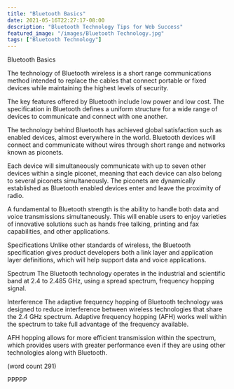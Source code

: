 ```yaml
---
title: "Bluetooth Basics"
date: 2021-05-16T22:27:17-08:00
description: "Bluetooth Technology Tips for Web Success"
featured_image: "/images/Bluetooth Technology.jpg"
tags: ["Bluetooth Technology"]
---
```


Bluetooth Basics

The technology of Bluetooth wireless is a short 
range communications method intended to replace
the cables that connect portable or fixed devices
while maintaining the highest levels of security.

The key features offered by Bluetooth include
low power and low cost.  The specification in
Bluetooth defines a uniform structure for a wide
range of devices to communicate and connect with
one another.

The technology behind Bluetooth has achieved 
global satisfaction such as enabled devices, almost
everywhere in the world.  Bluetooth devices will
connect and communicate without wires through
short range and networks known as piconets.

Each device will simultaneously communicate with
up to seven other devices within a single piconet,
meaning that each device can also belong to
several piconets simultaneously.  The piconets
are dynamically established as Bluetooth enabled
devices enter and leave the proximity of radio.

A fundamental to Bluetooth strength is the 
ability to handle both data and voice transmissions
simultaneously.  This will enable users to enjoy
varieties of innovative solutions such as hands
free talking, printing and fax capabilities, 
and other applications.

Specifications
Unlike other standards of wireless, the Bluetooth
specification gives product developers both a
link layer and application layer definitions,
which will help support data and voice applications.

Spectrum
The Bluetooth technology operates in the industrial
and scientific band at 2.4 to 2.485 GHz, using a
spread spectrum, frequency hopping signal.  

Interference
The adaptive frequency hopping of Bluetooth
technology was designed to reduce interference
between wireless technologies that share the 2.4
GHz spectrum.  Adaptive frequency hopping (AFH)
works well within the spectrum to take full 
advantage of the frequency available.

AFH hopping allows for more efficient transmission
within the spectrum, which provides users with
greater performance even if they are using other
technologies along with Bluetooth.  

(word count 291)

PPPPP
